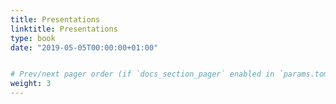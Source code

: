 ```yaml
---
title: Presentations
linktitle: Presentations
type: book
date: "2019-05-05T00:00:00+01:00"


# Prev/next pager order (if `docs_section_pager` enabled in `params.toml`)
weight: 3
---
```




